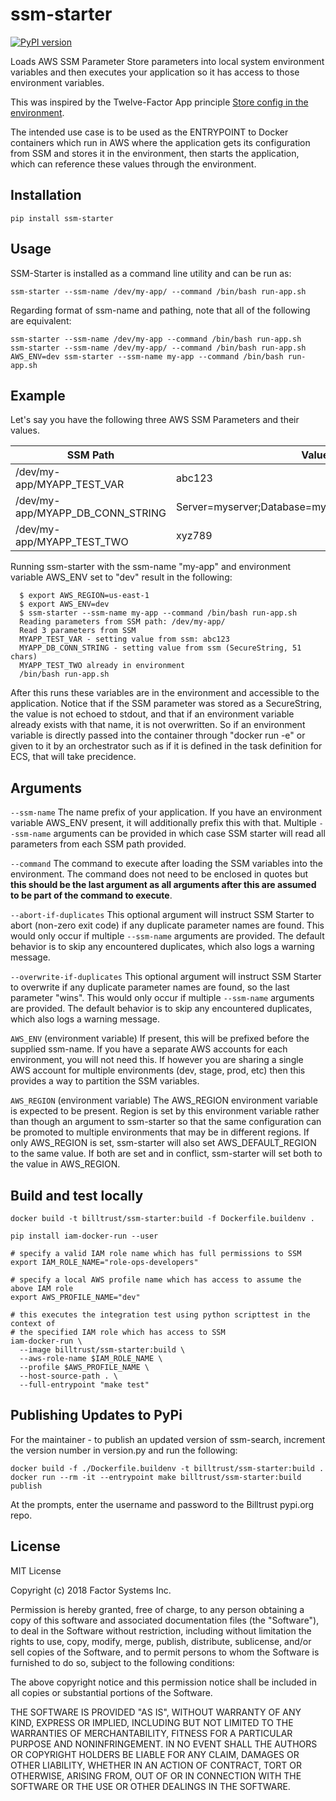 # ssm-starter

[![PyPI version](https://badge.fury.io/py/ssm-starter.svg)](https://badge.fury.io/py/ssm-starter)

Loads AWS SSM Parameter Store parameters into local system environment variables and then executes your application so it has access to those environment variables.

This was inspired by the Twelve-Factor App principle [Store config in the environment](https://12factor.net/config).

The intended use case is to be used as the ENTRYPOINT to Docker containers which run in AWS where the application gets its configuration from SSM and stores it in the environment, then starts the application, which can reference these values through the environment. 

## Installation

```shell
pip install ssm-starter
```

## Usage

SSM-Starter is installed as a command line utility and can be run as:

```shell
ssm-starter --ssm-name /dev/my-app/ --command /bin/bash run-app.sh
```

Regarding format of ssm-name and pathing, note that all of the following are equivalent:

```shell
ssm-starter --ssm-name /dev/my-app --command /bin/bash run-app.sh
ssm-starter --ssm-name /dev/my-app/ --command /bin/bash run-app.sh
AWS_ENV=dev ssm-starter --ssm-name my-app --command /bin/bash run-app.sh
```

## Example

Let's say you have the following three AWS SSM Parameters and their values.

SSM Path | Value
---------|-------
/dev/my-app/MYAPP_TEST_VAR | abc123
/dev/my-app/MYAPP_DB_CONN_STRING | Server=myserver;Database=mydb;Uid=myuid;Pwd=secret;
/dev/my-app/MYAPP_TEST_TWO | xyz789

Running ssm-starter with the ssm-name "my-app" and environment variable AWS_ENV set to "dev" result in the following:

```shell
  $ export AWS_REGION=us-east-1
  $ export AWS_ENV=dev
  $ ssm-starter --ssm-name my-app --command /bin/bash run-app.sh
  Reading parameters from SSM path: /dev/my-app/
  Read 3 parameters from SSM
  MYAPP_TEST_VAR - setting value from ssm: abc123
  MYAPP_DB_CONN_STRING - setting value from ssm (SecureString, 51 chars)
  MYAPP_TEST_TWO already in environment
  /bin/bash run-app.sh
```

After this runs these variables are in the environment and accessible to the application.  Notice that if the SSM parameter was stored as a SecureString, the value is not echoed to stdout, and that if an environment variable already exists with that name, it is not overwritten.  So if an environment variable is directly passed into the container through "docker run -e" or given to it by an orchestrator such as if it is defined in the task definition for ECS, that will take precidence.

## Arguments

`--ssm-name`
The name prefix of your application.  If you have an environment variable AWS_ENV present, it will additionally prefix this with that.  Multiple `--ssm-name` arguments can be provided in which case SSM starter will read all parameters from each SSM path provided.

`--command`
The command to execute after loading the SSM variables into the environment.  The command does not need to be enclosed in quotes but **this should be the last argument as all arguments after this are assumed to be part of the command to execute**.

`--abort-if-duplicates`
This optional argument will instruct SSM Starter to abort (non-zero exit code) if any duplicate parameter names are found.  This would only occur if multiple `--ssm-name` arguments are provided.  The default behavior is to skip any encountered duplicates, which also logs a warning message.

`--overwrite-if-duplicates`
This optional argument will instruct SSM Starter to overwrite if any duplicate parameter names are found, so the last parameter "wins".  This would only occur if multiple `--ssm-name` arguments are provided.  The default behavior is to skip any encountered duplicates, which also logs a warning message.

`AWS_ENV` (environment variable)
If present, this will be prefixed before the supplied ssm-name.  If you have a separate AWS accounts for each environment, you will not need this.  If however you are sharing a single AWS account for multiple environments (dev, stage, prod, etc) then this provides a way to partition the SSM variables.

`AWS_REGION` (environment variable)
The AWS_REGION environment variable is expected to be present. Region is set by this environment variable rather than though an argument to ssm-starter so that the same configuration can be promoted to multiple environments that may be in different regions.  If only AWS_REGION is set, ssm-starter will also set AWS_DEFAULT_REGION to the same value.  If both are set and in conflict, ssm-starter will set both to the value in AWS_REGION.

## Build and test locally

```shell
docker build -t billtrust/ssm-starter:build -f Dockerfile.buildenv .

pip install iam-docker-run --user

# specify a valid IAM role name which has full permissions to SSM
export IAM_ROLE_NAME="role-ops-developers"

# specify a local AWS profile name which has access to assume the above IAM role
export AWS_PROFILE_NAME="dev"

# this executes the integration test using python scripttest in the context of
# the specified IAM role which has access to SSM
iam-docker-run \
  --image billtrust/ssm-starter:build \
  --aws-role-name $IAM_ROLE_NAME \
  --profile $AWS_PROFILE_NAME \
  --host-source-path . \
  --full-entrypoint "make test"
```

## Publishing Updates to PyPi

For the maintainer - to publish an updated version of ssm-search, increment the version number in version.py and run the following:

```shell
docker build -f ./Dockerfile.buildenv -t billtrust/ssm-starter:build .
docker run --rm -it --entrypoint make billtrust/ssm-starter:build publish
```

At the prompts, enter the username and password to the Billtrust pypi.org repo.

## License

MIT License

Copyright (c) 2018 Factor Systems Inc.

Permission is hereby granted, free of charge, to any person obtaining a copy
of this software and associated documentation files (the "Software"), to deal
in the Software without restriction, including without limitation the rights
to use, copy, modify, merge, publish, distribute, sublicense, and/or sell
copies of the Software, and to permit persons to whom the Software is
furnished to do so, subject to the following conditions:

The above copyright notice and this permission notice shall be included in all
copies or substantial portions of the Software.

THE SOFTWARE IS PROVIDED "AS IS", WITHOUT WARRANTY OF ANY KIND, EXPRESS OR
IMPLIED, INCLUDING BUT NOT LIMITED TO THE WARRANTIES OF MERCHANTABILITY,
FITNESS FOR A PARTICULAR PURPOSE AND NONINFRINGEMENT. IN NO EVENT SHALL THE
AUTHORS OR COPYRIGHT HOLDERS BE LIABLE FOR ANY CLAIM, DAMAGES OR OTHER
LIABILITY, WHETHER IN AN ACTION OF CONTRACT, TORT OR OTHERWISE, ARISING FROM,
OUT OF OR IN CONNECTION WITH THE SOFTWARE OR THE USE OR OTHER DEALINGS IN THE
SOFTWARE.
